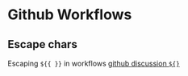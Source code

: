 

# Github Workflows


## Escape chars

Escaping `${{ }}` in workflows
[github discussion `${}`](https://github.com/orgs/community/discussions/26621) 
